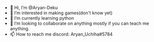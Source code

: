 - 👋 Hi, I’m @Aryan-Deku
- 👀 I’m interested in making games(don't know yet)
- 🌱 I’m currently learning python
- 💞️ I’m looking to collaborate on anything mostly if you can teach me anything.
- 📫 How to reach me discord: Aryan_Uchiha#5784

<!---
Aryan-Deku/Aryan-Deku is a ✨ special ✨ repository because its `README.md` (this file) appears on your GitHub profile.
You can click the Preview link to take a look at your changes.
--->
